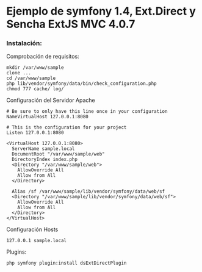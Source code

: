 Ejemplo de symfony 1.4, Ext.Direct y Sencha ExtJS MVC 4.0.7
===

### Instalación:

Comprobación de requisitos:
    
    mkdir /var/www/sample
    clone ...
    cd /var/www/sample
    php lib/vendor/symfony/data/bin/check_configuration.php
    chmod 777 cache/ log/

Configuración del Servidor Apache

    # Be sure to only have this line once in your configuration
    NameVirtualHost 127.0.0.1:8080

    # This is the configuration for your project
    Listen 127.0.0.1:8080

    <VirtualHost 127.0.0.1:8080>
      ServerName sample.local
      DocumentRoot "/var/www/sample/web"
      DirectoryIndex index.php
      <Directory "/var/www/sample/web">
        AllowOverride All
        Allow from All
      </Directory>

      Alias /sf /var/www/sample/lib/vendor/symfony/data/web/sf
      <Directory "/var/www/sample/lib/vendor/symfony/data/web/sf">
        AllowOverride All
        Allow from All
      </Directory>
    </VirtualHost>

Configuración Hosts

    127.0.0.1 sample.local

Plugins:

    php symfony plugin:install dsExtDirectPlugin